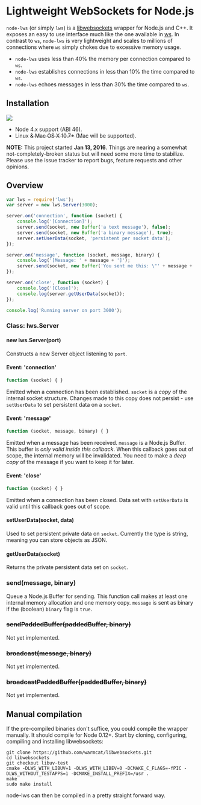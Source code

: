 # Lightweight WebSockets for Node.js
```node-lws``` (or simply ```lws```) is a [libwebsockets](https://libwebsockets.org/index.html) wrapper for Node.js and C++. It exposes an easy to use interface much like the one available in [ws](https://github.com/websockets/ws). In contrast to ```ws```, ```node-lws``` is very lightweight and scales to millions of connections where ```ws``` simply chokes due to excessive memory usage.

* ```node-lws``` uses less than 40% the memory per connection compared to ```ws```.
* ```node-lws``` establishes connections in less than 10% the time compared to ```ws```.
* ```node-lws``` echoes messages in less than 30% the time compared to ```ws```.

## Installation
[![](https://nodei.co/npm/lws.png)](https://www.npmjs.com/package/lws)

* Node 4.x support (ABI 46).
* Linux ~~& Mac OS X 10.7+~~ (Mac will be supported).

**NOTE:** This project started **Jan 13, 2016**. Things are nearing a somewhat not-completely-broken status but will need some more time to stabilize. Please use the issue tracker to report bugs, feature requests and other opinions.

## Overview
```javascript
var lws = require('lws');
var server = new lws.Server(3000);

server.on('connection', function (socket) {
    console.log('[Connection]');
    server.send(socket, new Buffer('a text message'), false);
    server.send(socket, new Buffer('a binary message'), true);
    server.setUserData(socket, 'persistent per socket data');
});

server.on('message', function (socket, message, binary) {
    console.log('[Message: ' + message + ']');
    server.send(socket, new Buffer('You sent me this: \"' + message + '\"'), false);
});

server.on('close', function (socket) {
    console.log('[Close]');
    console.log(server.getUserData(socket));
});

console.log('Running server on port 3000');
```
### Class: lws.Server

#### new lws.Server(port)
Constructs a new Server object listening to ```port```.

#### Event: 'connection'
```javascript
function (socket) { }
```

Emitted when a connection has been established. ```socket``` is a *copy* of the internal socket structure. Changes made to this copy does not persist - use ```setUserData``` to set persistent data on a ```socket```.

#### Event: 'message'
```javascript
function (socket, message, binary) { }
```

Emitted when a message has been received. ```message``` is a Node.js Buffer. This buffer is *only valid inside this callback*. When this callback goes out of scope, the internal memory will be invalidated. You need to make a *deep copy* of the message if you want to keep it for later.

#### Event: 'close'
```javascript
function (socket) { }
```

Emitted when a connection has been closed. Data set with ```setUserData``` is valid until this callback goes out of scope.

#### setUserData(socket, data)

Used to set persistent private data on ```socket```. Currently the type is string, meaning you can store objects as JSON.

#### getUserData(socket)

Returns the private persistent data set on ```socket```.

### send(message, binary)

Queue a Node.js Buffer for sending. This function call makes at least one internal memory allocation and one memory copy. ```message``` is sent as binary if the (boolean) ```binary``` flag is ```true```.

### ~~sendPaddedBuffer(paddedBuffer, binary)~~

Not yet implemented.

### ~~broadcast(message, binary)~~

Not yet implemented.

### ~~broadcastPaddedBuffer(paddedBuffer, binary)~~

Not yet implemented.

## Manual compilation
If the pre-compiled binaries don't suffice, you could compile the wrapper manually. It should compile for Node 0.12+. Start by cloning, configuring, compiling and installing libwebsockets:
```
git clone https://github.com/warmcat/libwebsockets.git
cd libwebsockets
git checkout libuv-test
cmake -DLWS_WITH_LIBUV=1 -DLWS_WITH_LIBEV=0 -DCMAKE_C_FLAGS=-fPIC -DLWS_WITHOUT_TESTAPPS=1 -DCMAKE_INSTALL_PREFIX=/usr .
make
sudo make install
```
node-lws can then be compiled in a pretty straight forward way.

